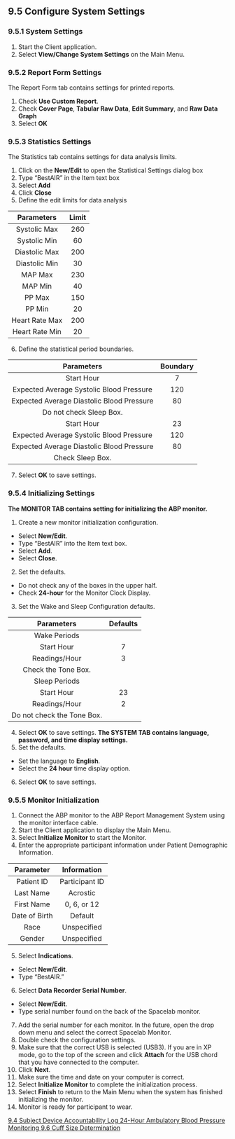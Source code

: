 ## 9.5 Configure System Settings

### 9.5.1 System Settings

1. Start the Client application.
2. Select **View/Change System Settings** on the Main Menu.

### 9.5.2 Report Form Settings

The Report Form tab contains settings for printed reports.

1. Check **Use Custom Report**.
2. Check **Cover Page**, **Tabular Raw Data**, **Edit Summary**, and **Raw Data Graph**
3. Select **OK**

### 9.5.3 Statistics Settings

The Statistics tab contains settings for data analysis limits.

1. Click on the **New/Edit** to open the Statistical Settings dialog box
2. Type “BestAIR” in the Item text box
3. Select **Add**
4. Click **Close**
5. Define the edit limits for data analysis

  | Parameters     | Limit |
  |:--------------:|:-----:|
  | Systolic Max   | 260   |
  | Systolic Min   | 60    |
  | Diastolic Max  | 200   |
  | Diastolic Min  | 30    |
  | MAP Max        | 230   |
  | MAP Min        | 40    |
  | PP Max         | 150   |
  | PP Min         | 20    |
  | Heart Rate Max | 200   |
  | Heart Rate Min | 20    |
6. Define the statistical period boundaries.

  |Parameters                                 | Boundary |
  |:-----------------------------------------:|:--------:|
  | Start Hour                                | 7        |
  | Expected Average Systolic Blood Pressure  | 120      |
  | Expected Average Diastolic Blood Pressure | 80       |
  | Do not check Sleep Box.                   |          |
  | Start Hour                                | 23       |
  | Expected Average Systolic Blood Pressure  | 120      |
  | Expected Average Diastolic Blood Pressure | 80       |
  | Check Sleep Box.                          |          |
7. Select **OK** to save settings.

### 9.5.4 Initializing Settings

**The MONITOR TAB contains setting for initializing the ABP monitor.**

1. Create a new monitor initialization configuration.
 * Select **New/Edit**.
 * Type “BestAIR” into the Item text box.
 * Select **Add**.
 * Select **Close**.
2. Set the defaults.
 * Do not check any of the boxes in the upper half.
 * Check **24-hour** for the Monitor Clock Display.
3. Set the Wake and Sleep Configuration defaults.

  | Parameters                 | Defaults |
  |:--------------------------:|:--------:|
  | Wake Periods               |          |
  | Start Hour                 | 7        |
  | Readings/Hour              | 3        |
  | Check the Tone Box.        |          |
  | Sleep Periods              |          |
  | Start Hour                 | 23       |
  | Readings/Hour              | 2        |
  | Do not check the Tone Box. |          |

4.  Select **OK** to save settings.
**The SYSTEM TAB contains language, password, and time display settings.**
5.  Set the defaults.
 * Set the language to **English**.
 * Select the **24 hour** time display option.
6.  Select **OK** to save settings.

### 9.5.5 Monitor Initialization

1. Connect the ABP monitor to the ABP Report Management System using the monitor interface cable.
2. Start the Client application to display the Main Menu.
3. Select **Initialize Monitor** to start the Monitor.
4. Enter the appropriate participant information under Patient Demographic Information.

  | Parameter     | Information    |
  | :------------:|:--------------:|
  | Patient ID    | Participant ID |
  | Last Name     | Acrostic       |
  | First Name    | 0, 6, or 12    |
  | Date of Birth | Default        |
  | Race          | Unspecified    |
  | Gender        | Unspecified    |

5. Select **Indications**.
 * Select **New/Edit**.
 * Type “BestAIR.”
6. Select **Data Recorder Serial Number**.
 * Select **New/Edit**.
 * Type serial number found on the back of the Spacelab monitor.
7. Add the serial number for each monitor. In the future, open the drop down menu and select the correct Spacelab Monitor.
8. Double check the configuration settings.
9. Make sure that the correct USB is selected (USB3). If you are in XP mode, go to the top of the screen and click **Attach** for the USB chord that you have connected to the computer.
10. Click **Next**.
11. Make sure the time and date on your computer is correct.
12. Select **Initialize Monitor** to complete the initialization process.
13. Select **Finish** to return to the Main Menu when the system has finished initializing the monitor.
14. Monitor is ready for participant to wear.


<div class="center">
<div class="btn-group">
  <a href=":pages_path:/manuals/ambulatory-blood-pressure-monitoring/9-04-subject-device-accountability-log.md" class="btn btn-default">
    <span class="glyphicon glyphicon-chevron-left"></span>
    9.4 Subject Device Accountability Log
  </a>

  <a href=":pages_path:/manuals/ambulatory-blood-pressure-monitoring" class="btn btn-default">
    <span class="glyphicon glyphicon-chevron-up"></span>
    24-Hour Ambulatory Blood Pressure Monitoring
  </a>

  <a href=":pages_path:/manuals/ambulatory-blood-pressure-monitoring/9-06-cuff-size-determination.md" class="btn btn-success">
    9.6 Cuff Size Determination
    <span class="glyphicon glyphicon-chevron-right"></span>
  </a>
</div>
</div>
